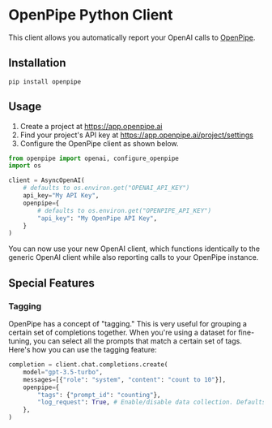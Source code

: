 # OpenPipe Python Client

This client allows you automatically report your OpenAI calls to [OpenPipe](https://openpipe.ai/).

## Installation

`pip install openpipe`

## Usage

1. Create a project at https://app.openpipe.ai
2. Find your project's API key at https://app.openpipe.ai/project/settings
3. Configure the OpenPipe client as shown below.

```python
from openpipe import openai, configure_openpipe
import os

client = AsyncOpenAI(
    # defaults to os.environ.get("OPENAI_API_KEY")
    api_key="My API Key",
    openpipe={
        # defaults to os.environ.get("OPENPIPE_API_KEY")
        "api_key": "My OpenPipe API Key",
    }
)
```

You can now use your new OpenAI client, which functions identically to the generic OpenAI client while also reporting calls to your OpenPipe instance.

## Special Features

### Tagging

OpenPipe has a concept of "tagging." This is very useful for grouping a certain set of completions together. When you're using a dataset for fine-tuning, you can select all the prompts that match a certain set of tags. Here's how you can use the tagging feature:

```python
completion = client.chat.completions.create(
    model="gpt-3.5-turbo",
    messages=[{"role": "system", "content": "count to 10"}],
    openpipe={
        "tags": {"prompt_id": "counting"},
        "log_request": True, # Enable/disable data collection. Defaults to True.
    },
)
```

